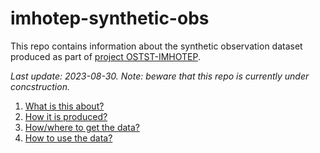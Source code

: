 # imhotep-synthetic-obs
This repo contains information about the synthetic observation dataset produced as part of [project OSTST-IMHOTEP](https://doc-imhotep.readthedocs.io/en/latest/index.html).

_Last update: 2023-08-30. Note: beware that this repo is currently under concstruction._

1. [What is this about?]()
2. [How it is produced?]()
3. [How/where to get the data?]()
4. [How to use the data?]()

